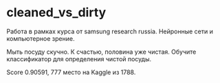 # cleaned_vs_dirty

Работа в рамках курса от samsung research russia.
Нейронные сети и компьютерное зрение.

Мыть посуду скучно. К счастью, половина уже чистая. Обучите классификатор для определения чистой посуды.

Score 0.90591, 777 место на Kaggle из 1788. 
